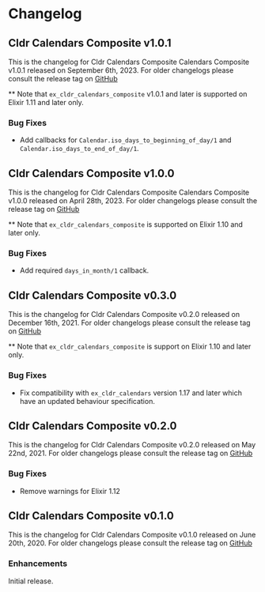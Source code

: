# Changelog

## Cldr Calendars Composite  v1.0.1

This is the changelog for Cldr Calendars Composite Calendars Composite v1.0.1 released on September 6th, 2023.  For older changelogs please consult the release tag on [GitHub](https://github.com/elixir-cldr/cldr_calendars_composite/tags)

** Note that `ex_cldr_calendars_composite` v1.0.1 and later is supported on Elixir 1.11 and later only.

### Bug Fixes

* Add callbacks for `Calendar.iso_days_to_beginning_of_day/1` and `Calendar.iso_days_to_end_of_day/1`.

## Cldr Calendars Composite  v1.0.0

This is the changelog for Cldr Calendars Composite Calendars Composite v1.0.0 released on April 28th, 2023.  For older changelogs please consult the release tag on [GitHub](https://github.com/elixir-cldr/cldr_calendars_composite/tags)

** Note that `ex_cldr_calendars_composite` is supported on Elixir 1.10 and later only.

### Bug Fixes

* Add required `days_in_month/1` callback.

## Cldr Calendars Composite  v0.3.0

This is the changelog for Cldr Calendars Composite v0.2.0 released on December 16th, 2021.  For older changelogs please consult the release tag on [GitHub](https://github.com/elixir-cldr/cldr_calendars_composite/tags)

** Note that `ex_cldr_calendars_composite` is support on Elixir 1.10 and later only.

### Bug Fixes

* Fix compatibility with `ex_cldr_calendars` version 1.17 and later which have an updated behaviour specification.

## Cldr Calendars Composite  v0.2.0

This is the changelog for Cldr Calendars Composite v0.2.0 released on May 22nd, 2021.  For older changelogs please consult the release tag on [GitHub](https://github.com/elixir-cldr/cldr_calendars_composite/tags)

### Bug Fixes

* Remove warnings for Elixir 1.12

## Cldr Calendars Composite  v0.1.0

This is the changelog for Cldr Calendars Composite v0.1.0 released on June 20th, 2020.  For older changelogs please consult the release tag on [GitHub](https://github.com/elixir-cldr/cldr_calendars_composite/tags)

### Enhancements

Initial release.

